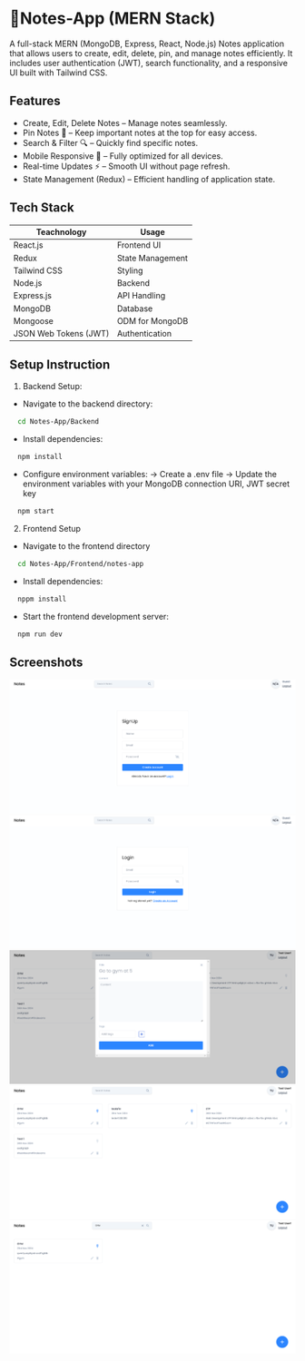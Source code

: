 # 📒Notes-App (MERN Stack)

A full-stack MERN (MongoDB, Express, React, Node.js) Notes application that allows users to create, edit, delete, pin, and manage notes efficiently. It includes user authentication (JWT), search functionality, and a responsive UI built with Tailwind CSS.
## Features

- Create, Edit, Delete Notes – Manage notes seamlessly.
- Pin Notes 📌 – Keep important notes at the top for easy access.
- Search & Filter 🔍 – Quickly find specific notes.
- Mobile Responsive 📱 – Fully optimized for all devices.
- Real-time Updates ⚡ – Smooth UI without page refresh.
- State Management (Redux) – Efficient handling of application state.

## Tech Stack

| Teachnology             | Usage                                                                |
| ----------------- | ------------------------------------------------------------------ |
| React.js | Frontend UI |
| Redux |	State Management |
| Tailwind CSS | Styling |
| Node.js	 | Backend |
| Express.js | API Handling |
| MongoDB	| Database |
| Mongoose	| ODM for MongoDB| 
| JSON Web Tokens (JWT)	| Authentication |


## Setup Instruction
1. Backend Setup:
- Navigate to the backend directory:
```bash
  cd Notes-App/Backend
```
- Install dependencies:
```bash
  npm install
```
- Configure environment variables:
-> Create a .env file
-> Update the environment variables with your MongoDB connection URI, JWT secret key
```bash
  npm start
```

2. Frontend Setup
- Navigate to the frontend directory
```bash
  cd Notes-App/Frontend/notes-app
```
- Install dependencies:
```bash
  nppm install
```
- Start the frontend development server:
```bash
  npm run dev
```
    
## Screenshots
![Sign Up](https://github.com/Rajatbr22/Notes-App/blob/a634e358b48c46c42d5ff2bcd4bd98f2cf964d17/Notes%20App%20SS/Sign%20Up.png)
![Login](https://github.com/Rajatbr22/Notes-App/blob/a634e358b48c46c42d5ff2bcd4bd98f2cf964d17/Notes%20App%20SS/Login.png)
![Create Notes](https://github.com/Rajatbr22/Notes-App/blob/a634e358b48c46c42d5ff2bcd4bd98f2cf964d17/Notes%20App%20SS/Create%20Notes.png)
![All Notess](https://github.com/Rajatbr22/Notes-App/blob/a634e358b48c46c42d5ff2bcd4bd98f2cf964d17/Notes%20App%20SS/All%20Notes%202.png)
![Search and Pinned Notes](https://github.com/Rajatbr22/Notes-App/blob/a634e358b48c46c42d5ff2bcd4bd98f2cf964d17/Notes%20App%20SS/Search%20and%20Pinned%20notes.png)

